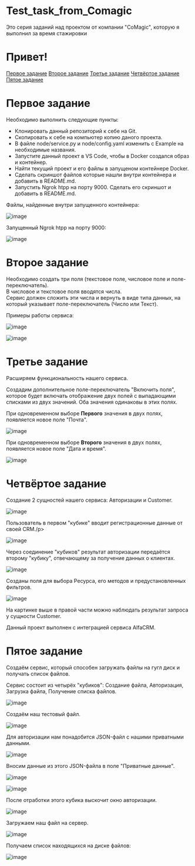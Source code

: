 # Test_task_from_Comagic
Это серия заданий над проектом от компании "CoMagic", которую я выполнил за время стажировки
<h1>Привет!</h1>

[Первое задание](#первое-задание)
[Второе задание](#второе-задание)
[Третье задание](#третье-задание)
[Четвёртое задание](#четвёртое-задание)
[Пятое задание](#пятое-задание)

<h1>Первое задание</h1>
<p>Необходимо выполнить следующие пункты:</p>
<ul>
  <li>Клонировать данный репозиторий к себе на Git.</li>
  <li>Скопировать к себе на компьютер копию даного проекта.</li>
  <li>В файле node/service.py и node/config.yaml изменить с Example на необходимые названия.</li>
  <li>Запустите данный проект в VS Code, чтобы в Docker создался образ и контейнер.</li>
  <li>Найти текущий проект и его файлы в запущеном контейнере Docker.</li>
  <li>Сделать скриншот файлов которые нашли внутри контейнера и добавить в README.md.</li>
  <li>Запустить Ngrok htpp на порту 9000. Сделать его скриншот и добавить в README.md.</li>
</ul>
<p>Файлы, найденные внутри запущенного контейнера:</p>

![image](https://github.com/MihailTarbeev/Test_task_from_Comagic/assets/132607365/8ca42a88-a546-48e8-8dac-66648e2655a9)

<p>Запущенный Ngrok htpp на порту 9000:</p>

![image](https://github.com/MihailTarbeev/Test_task_from_Comagic/assets/132607365/1c6504de-4c41-4d2e-b4d5-a24eab707857)

<h1>Второе задание</h1>
<p>Необходимо создать три поля (текстовое поле, числовое поле и поле-переключатель).<br>В числовое и текстовое поля вводятся числа.<br>Сервис должен сложить эти числа и вернуть в виде типа данных, на который указывает поле-переключатель (Число или Текст).</p>
<p>Примеры работы сервиса:</p>

![image](https://github.com/MihailTarbeev/Test_task_from_Comagic/assets/132607365/23852fa0-15cc-49b7-bc53-c4c6fd7602ee)

![image](https://github.com/MihailTarbeev/Test_task_from_Comagic/assets/132607365/0c09b9a1-0dd6-4950-9f2f-1fa53aa368a7)

<h1>Третье задание</h1>
<p>Расширяем функциональность нашего сервиса.</p>
<p>Создадим дополнительное поле-переключатель "Включить поля", которое будет включать отображение двух полей с выпадающими списками из двух значений. Оба значения одинаковы в этих полях.</p>
<p>При одновременном выборе <b>Первого</b> значения в двух полях, появляется новое поле "Почта".<p>

![image](https://github.com/MihailTarbeev/Test_task_from_Comagic/assets/132607365/acdc1577-4e43-402d-b4f6-fe44fbd8d42c)

<p>При одновременном выборе <b>Второго</b> значения в двух полях, появляется новое поле "Дата и время".

![image](https://github.com/MihailTarbeev/Test_task_from_Comagic/assets/132607365/bba24b7d-295b-4cf8-b5f2-b0b8c9b233db)

<h1>Четвёртое задание</h1>
<p>Создание 2 сущностей нашего сервиса: Авторизации и Customer.</p>

![image](https://github.com/MihailTarbeev/Test_task_from_Comagic/assets/132607365/2fd20510-ed9a-4235-92d6-b83ff4cb14d9)

<p>Пользователь в первом "кубике" вводит регистрационные данные от своей CRM./p>

![image](https://github.com/MihailTarbeev/Test_task_from_Comagic/assets/132607365/92c82b21-16d8-4ff4-9d4a-b1d5b2d9aab1)

<p>Через соединение "кубиков" результат авторизации передаётся второму "кубику", отвечающему за получение данных о клиентах.</p>

![image](https://github.com/MihailTarbeev/Test_task_from_Comagic/assets/132607365/46ddc445-ecab-42f9-b122-5e8d9b60f9e4)

<p>Созданы поля для выбора Ресурса, его методов и предустановленных фильтров.</p>

![image](https://github.com/MihailTarbeev/Test_task_from_Comagic/assets/132607365/160e3ba9-68a8-4769-88dd-93badff610b4)

<p>На картинке выше в правой части можно наблюдать результат запроса у сущности Customer.</p>
<p>Данный проект выполнен с интеграцией сервиса AlfaCRM.</p>

<h1>Пятое задание</h1>
<p>Создаём сервис, который способен загружать файлы на гугл диск и получать список файлов.</p>
<p>Сервис состоит из четырёх "кубиков": Создание файла, Авторизация, Загрузка файла, Получение списка файлов.</p>

![image](https://github.com/MihailTarbeev/Test_task_from_Comagic/assets/132607365/bc34b928-2038-444d-8a9e-c9641c09d044)

<p>Создаём наш тестовый файл.</p>

![image](https://github.com/MihailTarbeev/Test_task_from_Comagic/assets/132607365/eedcabae-e887-488d-b96f-ff4dcf482847)

<p>Для авторизации нам понадобится JSON-файл с нашими приватными данными.</p>

![image](https://github.com/MihailTarbeev/Test_task_from_Comagic/assets/132607365/c1f6fecc-c334-401f-979e-12de95574937)

<p>Вносим данные из этого JSON-файла в поле "Приватные данные".</p>

![image](https://github.com/MihailTarbeev/Test_task_from_Comagic/assets/132607365/b446fa3f-ea5d-4f49-9bfe-925926f111c1)

![image](https://github.com/MihailTarbeev/Test_task_from_Comagic/assets/132607365/78895440-86ba-4c6a-8514-45ae157c68c9)

<p>После отработки этого кубика выскочит окно авторизации.</p>

![image](https://github.com/MihailTarbeev/Test_task_from_Comagic/assets/132607365/ba11855d-a7b4-41c1-a75c-ac8900728704)

<p>Загружаем наш файл на сервер.</p>

![image](https://github.com/MihailTarbeev/Test_task_from_Comagic/assets/132607365/8961763f-edfd-4b22-9593-6a202041a4ba)

<p>Получаем список находящихся на диске файлов:</p>

![image](https://github.com/MihailTarbeev/Test_task_from_Comagic/assets/132607365/1850433e-19fa-482c-a6ef-df1d8d1e6efa)

